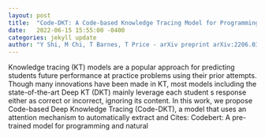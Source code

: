 ```yaml
---
layout: post
title:  "Code-DKT: A Code-based Knowledge Tracing Model for Programming Tasks"
date:   2022-06-15 15:55:00 -0400
categories: jekyll update
author: "Y Shi, M Chi, T Barnes, T Price - arXiv preprint arXiv:2206.03545, 2022"
---
```

Knowledge tracing (KT) models are a popular approach for predicting students  future performance at practice problems using their prior attempts. Though many innovations have been made in KT, most models including the state-of-the-art Deep KT (DKT) mainly leverage each student s response either as correct or incorrect, ignoring its content. In this work, we propose Code-based Deep Knowledge Tracing (Code-DKT), a model that uses an attention mechanism to automatically extract and  Cites: Codebert: A pre-trained model for programming and natural